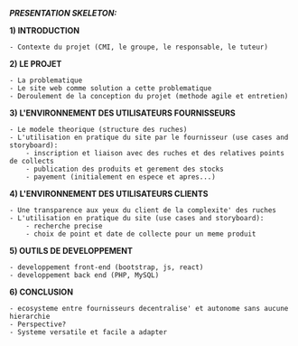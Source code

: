 ***PRESENTATION SKELETON:***

**1) INTRODUCTION**

	- Contexte du projet (CMI, le groupe, le responsable, le tuteur)

**2) LE PROJET**

	- La problematique
	- Le site web comme solution a cette problematique
	- Deroulement de la conception du projet (methode agile et entretien)

**3) L'ENVIRONNEMENT DES UTILISATEURS FOURNISSEURS**

	- Le modele theorique (structure des ruches)
	- L'utilisation en pratique du site par le fournisseur (use cases and storyboard):
		- inscription et liaison avec des ruches et des relatives points de collects
		- publication des produits et gerement des stocks
		- payement (initialement en espece et apres...)

**4) L'ENVIRONNEMENT DES UTILISATEURS CLIENTS**

	- Une transparence aux yeux du client de la complexite' des ruches
	- L'utilisation en pratique du site (use cases and storyboard):
		- recherche precise
		- choix de point et date de collecte pour un meme produit

**5) OUTILS DE DEVELOPPEMENT**

	- developpement front-end (bootstrap, js, react)
	- developpement back end (PHP, MySQL)


**6) CONCLUSION**

	- ecosysteme entre fournisseurs decentralise' et autonome sans aucune hierarchie
	- Perspective?
	- Systeme versatile et facile a adapter
